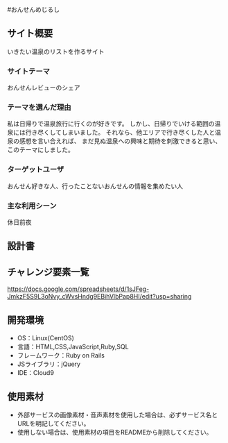 

#おんせんめじるし

## サイト概要
いきたい温泉のリストを作るサイト

### サイトテーマ
おんせんレビューのシェア

### テーマを選んだ理由
私は日帰りで温泉旅行に行くのが好きです。
しかし、日帰りでいける範囲の温泉には行き尽くしてしまいました。
それなら、他エリアで行き尽くした人と温泉の感想を言い合えれば、
まだ見ぬ温泉への興味と期待を刺激できると思い、このテーマにしました。

### ターゲットユーザ
おんせん好きな人、行ったことないおんせんの情報を集めたい人

### 主な利用シーン
休日前夜

## 設計書


## チャレンジ要素一覧
https://docs.google.com/spreadsheets/d/1sJFeg-JmkzF5S9L3oNvy_cWvsHndg9EBihVlbPap8HI/edit?usp=sharing

## 開発環境
- OS：Linux(CentOS)
- 言語：HTML,CSS,JavaScript,Ruby,SQL
- フレームワーク：Ruby on Rails
- JSライブラリ：jQuery
- IDE：Cloud9

## 使用素材
- 外部サービスの画像素材・音声素材を使用した場合は、必ずサービス名とURLを明記してください。
- 使用しない場合は、使用素材の項目をREADMEから削除してください。
